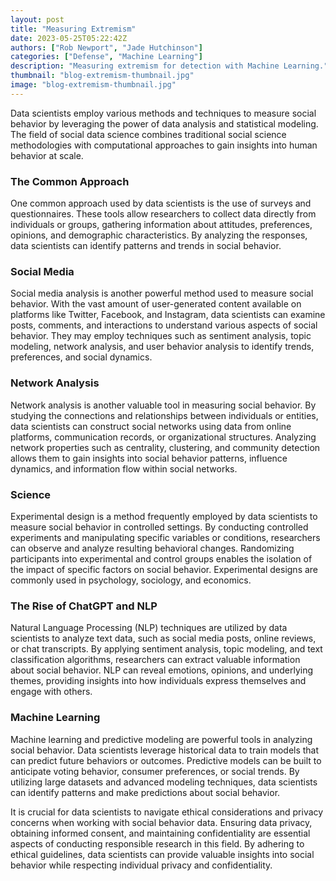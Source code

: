```yaml
---
layout: post
title: "Measuring Extremism"
date: 2023-05-25T05:22:42Z
authors: ["Rob Newport", "Jade Hutchinson"]
categories: ["Defense", "Machine Learning"]
description: "Measuring extremism for detection with Machine Learning."
thumbnail: "blog-extremism-thumbnail.jpg"
image: "blog-extremism-thumbnail.jpg"
---
```


Data scientists employ various methods and techniques to measure social behavior by leveraging the power of data analysis and statistical modeling. The field of social data science combines traditional social science methodologies with computational approaches to gain insights into human behavior at scale.

### The Common Approach

One common approach used by data scientists is the use of surveys and questionnaires. These tools allow researchers to collect data directly from individuals or groups, gathering information about attitudes, preferences, opinions, and demographic characteristics. By analyzing the responses, data scientists can identify patterns and trends in social behavior.

### Social Media 

Social media analysis is another powerful method used to measure social behavior. With the vast amount of user-generated content available on platforms like Twitter, Facebook, and Instagram, data scientists can examine posts, comments, and interactions to understand various aspects of social behavior. They may employ techniques such as sentiment analysis, topic modeling, network analysis, and user behavior analysis to identify trends, preferences, and social dynamics.

### Network Analysis

Network analysis is another valuable tool in measuring social behavior. By studying the connections and relationships between individuals or entities, data scientists can construct social networks using data from online platforms, communication records, or organizational structures. Analyzing network properties such as centrality, clustering, and community detection allows them to gain insights into social behavior patterns, influence dynamics, and information flow within social networks.

### Science

Experimental design is a method frequently employed by data scientists to measure social behavior in controlled settings. By conducting controlled experiments and manipulating specific variables or conditions, researchers can observe and analyze resulting behavioral changes. Randomizing participants into experimental and control groups enables the isolation of the impact of specific factors on social behavior. Experimental designs are commonly used in psychology, sociology, and economics.

### The Rise of ChatGPT and NLP

Natural Language Processing (NLP) techniques are utilized by data scientists to analyze text data, such as social media posts, online reviews, or chat transcripts. By applying sentiment analysis, topic modeling, and text classification algorithms, researchers can extract valuable information about social behavior. NLP can reveal emotions, opinions, and underlying themes, providing insights into how individuals express themselves and engage with others.

### Machine Learning

Machine learning and predictive modeling are powerful tools in analyzing social behavior. Data scientists leverage historical data to train models that can predict future behaviors or outcomes. Predictive models can be built to anticipate voting behavior, consumer preferences, or social trends. By utilizing large datasets and advanced modeling techniques, data scientists can identify patterns and make predictions about social behavior.

It is crucial for data scientists to navigate ethical considerations and privacy concerns when working with social behavior data. Ensuring data privacy, obtaining informed consent, and maintaining confidentiality are essential aspects of conducting responsible research in this field. By adhering to ethical guidelines, data scientists can provide valuable insights into social behavior while respecting individual privacy and confidentiality.
